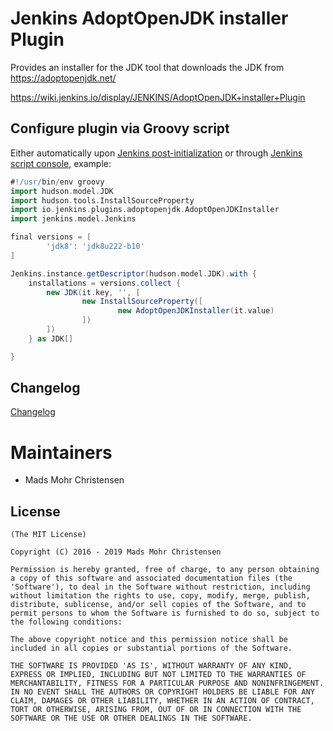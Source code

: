 Jenkins AdoptOpenJDK installer Plugin
=====================================

Provides an installer for the JDK tool that downloads the JDK from https://adoptopenjdk.net/

https://wiki.jenkins.io/display/JENKINS/AdoptOpenJDK+installer+Plugin

Configure plugin via Groovy script
---------
Either automatically upon [Jenkins post-initialization](https://wiki.jenkins.io/display/JENKINS/Post-initialization+script) or through [Jenkins script console](https://wiki.jenkins.io/display/JENKINS/Jenkins+Script+Console), example:

```groovy
#!/usr/bin/env groovy
import hudson.model.JDK
import hudson.tools.InstallSourceProperty
import io.jenkins.plugins.adoptopenjdk.AdoptOpenJDKInstaller
import jenkins.model.Jenkins

final versions = [
        'jdk8': 'jdk8u222-b10'
]

Jenkins.instance.getDescriptor(hudson.model.JDK).with {
    installations = versions.collect {
        new JDK(it.key, '', [
                new InstallSourceProperty([
                        new AdoptOpenJDKInstaller(it.value)
                ])
        ])
    } as JDK[]

}
```


Changelog
---------
[Changelog](CHANGELOG.md)

Maintainers
===========

* Mads Mohr Christensen

License
-------

	(The MIT License)

	Copyright (C) 2016 - 2019 Mads Mohr Christensen

	Permission is hereby granted, free of charge, to any person obtaining
	a copy of this software and associated documentation files (the
	'Software'), to deal in the Software without restriction, including
	without limitation the rights to use, copy, modify, merge, publish,
	distribute, sublicense, and/or sell copies of the Software, and to
	permit persons to whom the Software is furnished to do so, subject to
	the following conditions:

	The above copyright notice and this permission notice shall be
	included in all copies or substantial portions of the Software.

	THE SOFTWARE IS PROVIDED 'AS IS', WITHOUT WARRANTY OF ANY KIND,
	EXPRESS OR IMPLIED, INCLUDING BUT NOT LIMITED TO THE WARRANTIES OF
	MERCHANTABILITY, FITNESS FOR A PARTICULAR PURPOSE AND NONINFRINGEMENT.
	IN NO EVENT SHALL THE AUTHORS OR COPYRIGHT HOLDERS BE LIABLE FOR ANY
	CLAIM, DAMAGES OR OTHER LIABILITY, WHETHER IN AN ACTION OF CONTRACT,
	TORT OR OTHERWISE, ARISING FROM, OUT OF OR IN CONNECTION WITH THE
	SOFTWARE OR THE USE OR OTHER DEALINGS IN THE SOFTWARE.
